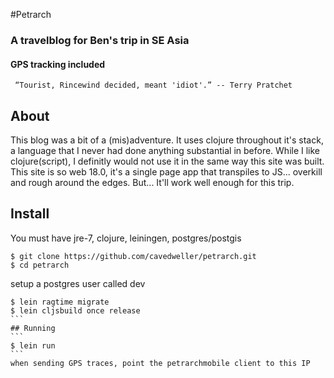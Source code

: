 #Petrarch
### A travelblog for Ben's trip in SE Asia
#### GPS tracking included

```
 “Tourist, Rincewind decided, meant 'idiot'.” -- Terry Pratchet
```
## About
This blog was a bit of a (mis)adventure. It uses clojure throughout it's stack, a language that I never had done
anything substantial in before. While I like clojure(script), I definitly would not use it in the same way
this site was built. This site is so web 18.0, it's a single page app that transpiles to JS... overkill and rough around the edges. But... It'll work well enough for this trip.


## Install
You must have jre-7, clojure, leiningen, postgres/postgis
```
$ git clone https://github.com/cavedweller/petrarch.git
$ cd petrarch
```

setup a postgres user called dev

````
$ lein ragtime migrate
$ lein cljsbuild once release
```
## Running
```
$ lein run
```
when sending GPS traces, point the petrarchmobile client to this IP


